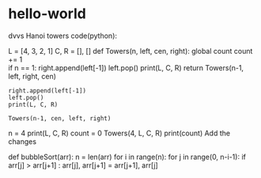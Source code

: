 # hello-world
dvvs
Hanoi towers code(python):

L = [4, 3, 2, 1]
C, R = [], []
def Towers(n, left, cen, right):
    global count
    count += 1  
    if n == 1:
        right.append(left[-1])
        left.pop()
        print(L, C, R)
        return
    Towers(n-1, left, right, cen)

    right.append(left[-1])
    left.pop()
    print(L, C, R)

    Towers(n-1, cen, left, right)

n = 4
print(L, C, R)
count = 0
Towers(4, L, C, R)
print(count)
Add the changes
 
def bubbleSort(arr):
    n = len(arr)
    for i in range(n):
        for j in range(0, n-i-1):
            if arr[j] > arr[j+1] :
                arr[j], arr[j+1] = arr[j+1], arr[j]

